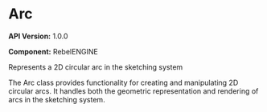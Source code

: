 # Arc

**API Version:** 1.0.0

**Component:** RebelENGINE

Represents a 2D circular arc in the sketching system

The Arc class provides functionality for creating and manipulating
2D circular arcs. It handles both the geometric representation and
rendering of arcs in the sketching system.

